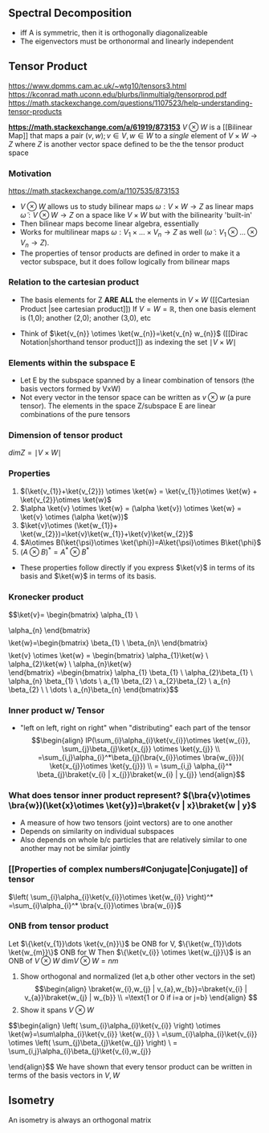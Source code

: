 ## Spectral Decomposition
- iff A is symmetric, then it is orthogonally diagonalizeable
- The eigenvectors must be orthonormal and linearly independent

## Tensor Product
https://www.dpmms.cam.ac.uk/~wtg10/tensors3.html
https://kconrad.math.uconn.edu/blurbs/linmultialg/tensorprod.pdf
https://math.stackexchange.com/questions/1107523/help-understanding-tensor-products

**https://math.stackexchange.com/a/61919/873153**
$V \otimes W$ is a [[Bilinear Map]] that maps a pair $(v,w); v\in V, w\in W$ to a *single* element of $V \times W \to Z$ where $Z$ is another vector space defined to be the the tensor product space

### Motivation
https://math.stackexchange.com/a/1107535/873153
-  $V\otimes W$ allows us to study bilinear maps $\omega:V\times W\to Z$ as linear maps $\tilde\omega :V\otimes W\to Z$ on a space like $V\times W$ but with the bilinearity 'built-in'
- Then bilinear maps become linear algebra, essentially 
- Works for multilinear maps $\omega : V_1\times\dots\times V_n\to Z$ as well ($\tilde\omega : V_1\otimes\dots\otimes V_n\to Z$).
- The properties of tensor products are defined in order to make it a vector subspace, but it does follow logically from bilinear maps

### Relation to the cartesian product
- The basis elements for Z **ARE ALL** the elements in $V \times W$ ([[Cartesian Product |see cartesian product]])
If $V=W=\mathbb{R}$, then one basis element is (1,0); another (2,0); another (3,0), etc

- Think of $\ket{v_{n}} \otimes \ket{w_{n}}=\ket{v_{n} w_{n}}$ ([[Dirac Notation|shorthand tensor product]]) as indexing the set $\mid V \times W\mid$

### Elements within the subspace E
- Let E by the subspace spanned by a linear combination of tensors (the basis vectors formed by VxW)
- Not every vector in the tensor space can be written as $v \otimes w$ (a pure tensor). The elements in the space Z/subspace E are linear combinations of the pure tensors

### Dimension of tensor product
$dimZ=\mid V \times W\mid$

### Properties
1. $(\ket{v_{1}}+\ket{v_{2}}) \otimes \ket{w} = \ket{v_{1}}\otimes \ket{w} + \ket{v_{2}}\otimes \ket{w}$
2.  $\alpha \ket{v} \otimes \ket{w} = (\alpha \ket{v}) \otimes  \ket{w} = \ket{v} \otimes (\alpha \ket{w})$
3. $\ket{v}\otimes (\ket{w_{1}}+ \ket{w_{2}})=\ket{v}\ket{w_{1}}+\ket{v}\ket{w_{2}}$ 
4. $A\otimes B(\ket{\psi}\otimes \ket{\phi})=A\ket{\psi}\otimes B\ket{\phi}$
5. $(A\otimes B)^* = A^* \otimes B^*$

- These properties follow directly if you express $\ket{v}$ in terms of its basis and $\ket{w}$ in terms of its basis. 

### Kronecker product
$$\ket{v}= \begin{bmatrix}
\alpha_{1} \\

\alpha_{n}
\end{bmatrix}$$
$$\ket{w}=\begin{bmatrix}
\beta_{1} \\
\beta_{n}\\
\end{bmatrix} $$
$$\ket{v} \otimes \ket{w} = \begin{bmatrix}
\alpha_{1}\ket{w} \\
\alpha_{2}\ket{w} \\
\alpha_{n}\ket{w}  
\end{bmatrix} =\begin{bmatrix}
\alpha_{1} \beta_{1} \\
\alpha_{2}\beta_{1} \\
\alpha_{n} \beta_{1}  \\
\dots \\
a_{1} \beta_{2} \\
a_{2}\beta_{2} \\
a_{n} \beta_{2} \\ \\
\dots \\
a_{n}\beta_{n}
\end{bmatrix}$$


### Inner product w/ Tensor
- "left on left, right on right" when "distributing" each part of the tensor
$$\begin{align}
IP(\sum_{i}\alpha_{i}\ket{v_{i}}\otimes \ket{w_{i}}, \sum_{j}\beta_{j}\ket{x_{j}} \otimes \ket{y_{j}} \\
=\sum_{i,j}\alpha_{i}^*\beta_{j}(\bra{v_{i}}\otimes \bra{w_{i}})( \ket{x_{j}}\otimes \ket{y_{j}}) \\
= \sum_{i,j} \alpha_{i}^* \beta_{j}\braket{v_{i} | x_{j}}\braket{w_{i} | y_{j}} 
\end{align}$$
### What does tensor inner product represent? $(\bra{v}\otimes \bra{w})(\ket{x}\otimes \ket{y})=\braket{v | x}\braket{w | y}$
- A measure of how two tensors (joint vectors) are to one another
- Depends on similarity on individual subspaces
- Also depends on whole b/c particles that are relatively similar to one another may not be similar jointly


### [[Properties of complex numbers#Conjugate|Conjugate]] of tensor
$\left( \sum_{i}\alpha_{i}\ket{v_{i}}\otimes \ket{w_{i}} \right)^* =\sum_{i}\alpha_{i}^* \bra{v_{i}}\otimes \bra{w_{i}}$

### ONB from tensor product
Let $\{\ket{v_{1}}\dots \ket{v_{n}}\}$ be ONB for V, $\{\ket{w_{1}}\dots \ket{w_{m}}\}$ ONB for W
Then $\{\ket{v_{i}} \otimes \ket{w_{j}}\}$ is an ONB of $V \otimes W$
$\text{dim}V\otimes W=nm$

1. Show orthogonal and normalized (let a,b other other vectors in the set)
$$\begin{align}
\braket{w_{i},w_{j} | v_{a},w_{b}}=\braket{v_{i} | v_{a}}\braket{w_{j} | w_{b}} \\
=\text{1 or 0 if i=a or j=b}
\end{align}
$$
2. Show it spans $V\otimes W$

$$\begin{align}
\left( \sum_{i}\alpha_{i}\ket{v_{i}} \right) \otimes \ket{w}=\sum\alpha_{i}\ket{v_{i}} \ket{w_{i}} \\
=\sum_{i}\alpha_{i}\ket{v_{i}} \otimes \left( \sum_{j}\beta_{j}\ket{w_{j}}  \right) \\
= \sum_{i,j}\alpha_{i}\beta_{j}\ket{v_{i},w_{j}} 

\end{align}$$
We have shown that every tensor product can be written in terms of the basis vectors in $V, W$


## Isometry
An isometry is always an orthogonal matrix

